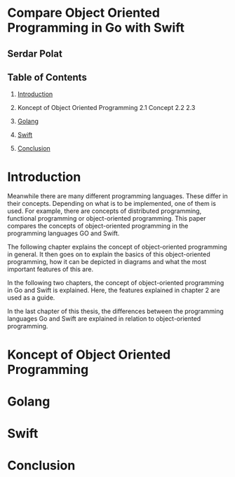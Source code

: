 # Compare Object Oriented Programming in Go with Swift
## Serdar Polat

## Table of Contents
1. [Introduction](#1-Introduction)

2. Koncept of Object Oriented Programming
2.1 Concept
2.2
2.3

3. [Golang](#Golang)

4. [Swift](#Swift)

5. [Conclusion](#Conclusion)

# Introduction
Meanwhile there are many different programming languages. These differ in their concepts. Depending on what is to be implemented, one of them is used. For example, there are concepts of distributed programming, functional programming or object-oriented programming. This paper compares the concepts of object-oriented programming in the programming languages GO and Swift.

The following chapter explains the concept of object-oriented programming in general. It then goes on to explain the basics of this object-oriented programming, how it can be depicted in diagrams and what the most important features of this are.

In the following two chapters, the concept of object-oriented programming in Go and Swift is explained. Here, the features explained in chapter 2 are used as a guide.

In the last chapter of this thesis, the differences between the programming languages Go and Swift are explained in relation to object-oriented programming.

# Koncept of Object Oriented Programming

# Golang

# Swift

# Conclusion

